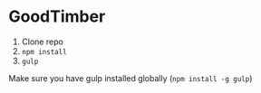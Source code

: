 # GoodTimber

1. Clone repo
2. `npm install`
3. `gulp`

Make sure you have gulp installed globally (`npm install -g gulp`)
